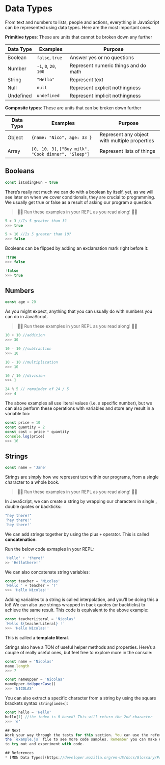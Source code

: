 # Data Types
From text and numbers to lists, people and actions, everything in JavaScript can be represented using data types. Here are the most important ones.

**Primitive types**: These are units that cannot be broken down any further

| Data Type      | Examples                 | Purpose | 
| -------------- | -----------              | ------- |
| Boolean        | `false`, `true`          | Answer yes or no questions
| Number         |  `-1`, `0`, `20`, `100`  | Represent numeric things and do math
| String         | `"Hello"`                | Represent text
| Null           |  `null`                  | Represent explicit nothingness
| Undefined      |  `undefined`             | Represent implicit nothingness


**Composite types**: These are units that can be broken down further

| Data Type      | Examples                     | Purpose | 
| -------------- | -----------                  | ------- |
| Object         | `{name: "Nico", age: 33 }`   |  Represent any object with multiple properties
| Array           |`[0, 10, 3]`, `["Buy milk", "Cook dinner", "Sleep"]` | Represent lists of things


## Booleans
```javascript
const isCodingFun = true
```
There’s really not much we can do with a boolean by itself, yet, as we will see later on when we cover conditionals, they are crucial to programming. We usually get true or false as a result of asking our program a question. 

> 👨‍💻 Run these examples in your REPL as you read along! 👨‍💻

```javascript
5 > 3 //Is 5 greater than 3? 
>>> true
```

```javascript
5 > 10 //Is 5 greater than 10? 
>>> false
```

Booleans can be flipped by adding an exclamation mark right before it:

```javascript
!true
>>> false
```

```javascript
!false
>>> true
```

## Numbers
```javascript
const age = 20
```
As you might expect, anything that you can usually do with numbers you can do in JavaScript. 

> 👨‍💻 Run these examples in your REPL as you read along! 👨‍💻

```javascript
10 + 10 //addition
>>> 30
``` 

```javascript
10 - 10 //subtraction
>>> 10
``` 

```javascript
10 - 10 //multiplication
>>> 10
``` 

```javascript
10 / 10 //division
>>> 1
``` 

```javascript
24 % 5 // remainder of 24 / 5
>>> 4
```

The above examples all use literal values (i.e. a specific number), but we can also perform these operations with variables and store any result in a variable too:

```javascript
const price = 10
const quantity = 2
const cost = price * quantity 
console.log(price)
>>> 10
```

## Strings
```javascript
const name = 'Jane'
```
Strings are simply how we represent text within our programs, from a single character to a whole book. 

> 👨‍💻 Run these examples in your REPL as you read along! 👨‍💻

In JavaScript, we can create a string by wrapping our characters in single , double quotes or backticks:

```javascript
"hey there!"
'hey there!'
`hey there!`
```

We can add strings together by using the plus `+` operator. This is called **concatenation**. 

Run the below code exmaples in your REPL:

```javascript
'Hello' + 'there!'
>> 'Hellothere!'
```

We can also concatenate string variables:

```javascript
const teacher = 'Nicolas'
'Hello ' + teacher + '!'
>>> 'Hello Nicolas!'
```

Adding variables to a string is called interpolation, and you’ll be doing this a lot! We can also use strings wrapped in back quotes (or backticks) to achieve the same result. This code is equivalent to the above example:

```javascript
const teacherLiteral = 'Nicolas'
`Hello ${teacherLiteral} !`
>>> 'Hello Nicolas!'
```

This is called a **template literal**.

Strings also have a TON of useful helper methods and properties. Here’s a couple of really useful ones, but feel free to explore more in the console:

```javascript
const name = 'Nicolas'
name.length
>>> 7
```

```javascript
const nameUpper = 'Nicolas'
nameUpper.toUpperCase()
>>> 'NICOLAS'
```

You can also extract a specific character from a string by using the square brackets syntax `string[index]`:

```javascript
const hello = 'Hello'
hello[1] //the index is 0 based! This will return the 2nd character
>>> 'e'

## Next
Work your way through the tests for this section. You can use the references below and also
the `example.js` file to see more code samples. Remember you can make use of the Node REPL 
to try out and experiment with code.

## References
* [MDN Data Types](https://developer.mozilla.org/en-US/docs/Glossary/Primitive)
